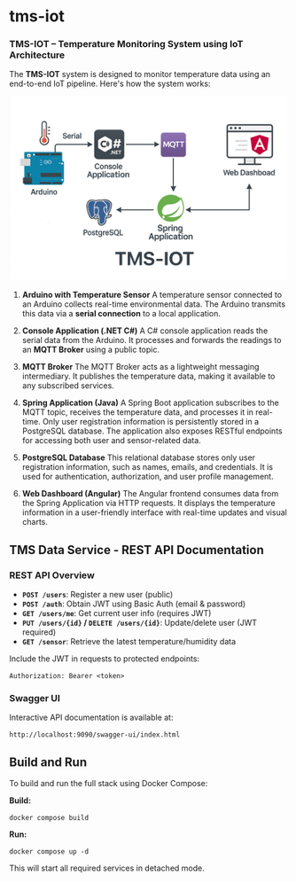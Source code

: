 # tms-iot

### **TMS-IOT – Temperature Monitoring System using IoT Architecture**

The **TMS-IOT** system is designed to monitor temperature data using an end-to-end IoT pipeline. Here's how the system works:

<p align="center">
  <img src="Assets/app_diagram.jpg" width="500" />
</p>

1. **Arduino with Temperature Sensor**
   A temperature sensor connected to an Arduino collects real-time environmental data. The Arduino transmits this data via a **serial connection** to a local application.

2. **Console Application (.NET C#)**
   A C# console application reads the serial data from the Arduino. It processes and forwards the readings to an **MQTT Broker** using a public topic.

3. **MQTT Broker**
   The MQTT Broker acts as a lightweight messaging intermediary. It publishes the temperature data, making it available to any subscribed services.

4. **Spring Application (Java)**
   A Spring Boot application subscribes to the MQTT topic, receives the temperature data, and processes it in real-time. Only user registration information is persistently stored in a PostgreSQL database. The application also exposes RESTful endpoints for accessing both user and sensor-related data.

5. **PostgreSQL Database**
   This relational database stores only user registration information, such as names, emails, and credentials. It is used for authentication, authorization, and user profile management.

6. **Web Dashboard (Angular)**
   The Angular frontend consumes data from the Spring Application via HTTP requests. It displays the temperature information in a user-friendly interface with real-time updates and visual charts.
## TMS Data Service - REST API Documentation
### REST API Overview

- **`POST /users`**: Register a new user (public)
- **`POST /auth`**: Obtain JWT using Basic Auth (email & password)
- **`GET /users/me`**: Get current user info (requires JWT)
- **`PUT /users/{id}` / `DELETE /users/{id}`**: Update/delete user (JWT required)
- **`GET /sensor`**: Retrieve the latest temperature/humidity data

Include the JWT in requests to protected endpoints:
```
Authorization: Bearer <token>
```

### Swagger UI

Interactive API documentation is available at:
```
http://localhost:9090/swagger-ui/index.html
```

## Build and Run

To build and run the full stack using Docker Compose:

**Build:**
```
docker compose build
```

**Run:**
```
docker compose up -d
```
This will start all required services in detached mode.
